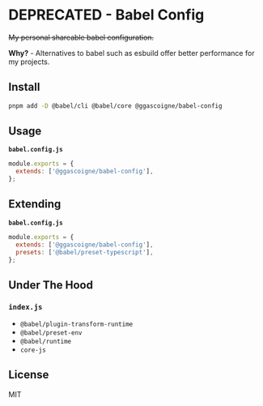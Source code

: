 # DEPRECATED - Babel Config

~~My personal shareable babel configuration.~~

**Why?** - Alternatives to babel such as esbuild offer better performance for my projects.

## Install

```bash
pnpm add -D @babel/cli @babel/core @ggascoigne/babel-config
```

## Usage

**`babel.config.js`**

```js
module.exports = {
  extends: ['@ggascoigne/babel-config'],
};
```

## Extending

**`babel.config.js`**

```js
module.exports = {
  extends: ['@ggascoigne/babel-config'],
  presets: ['@babel/preset-typescript'],
};
```

## Under The Hood

### `index.js`

- `@babel/plugin-transform-runtime`
- `@babel/preset-env`
- `@babel/runtime`
- `core-js`

## License

MIT

